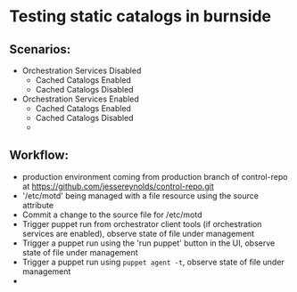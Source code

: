 # Testing static catalogs in burnside

## Scenarios:

- Orchestration Services Disabled
  - Cached Catalogs Enabled
  - Cached Catalogs Disabled
- Orchestration Services Enabled
  - Cached Catalogs Enabled
  - Cached Catalogs Disabled
  - 
  
## Workflow:

- production environment coming from production branch of control-repo at https://github.com/jessereynolds/control-repo.git
- '/etc/motd' being managed with a file resource using the source attribute
- Commit a change to the source file for /etc/motd
- Trigger puppet run from orchestrator client tools (if orchestration services are enabled), observe state of file under management
- Trigger a puppet run using the 'run puppet' button in the UI, observe state of file under management
- Trigger a puppet run using `puppet agent -t`, observe state of file under management
- 
